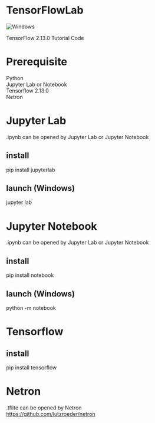 # TensorFlowLab
![Windows](https://img.shields.io/badge/Windows-passing-green)

TensorFlow 2.13.0 Tutorial Code  

# Prerequisite
Python  
Jupyter Lab or Notebook  
Tensorflow 2.13.0  
Netron  


# Jupyter Lab
.ipynb can be opened by Jupyter Lab or Jupyter Notebook  
## install
pip install jupyterlab  
## launch (Windows)
jupyter lab  

# Jupyter Notebook
.ipynb can be opened by Jupyter Lab or Jupyter Notebook  
## install
pip install notebook  
## launch (Windows)
python -m notebook  

# Tensorflow
## install
pip install tensorflow  

# Netron
.tflite can be opened by Netron  
https://github.com/lutzroeder/netron  
